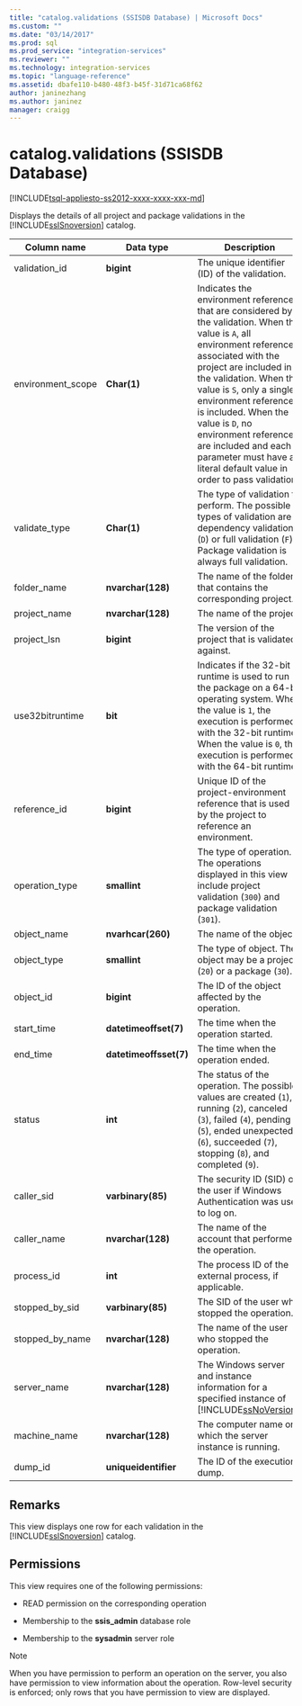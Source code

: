 ```yaml
---
title: "catalog.validations (SSISDB Database) | Microsoft Docs"
ms.custom: ""
ms.date: "03/14/2017"
ms.prod: sql
ms.prod_service: "integration-services"
ms.reviewer: ""
ms.technology: integration-services
ms.topic: "language-reference"
ms.assetid: dbafe110-b480-48f3-b45f-31d71ca68f62
author: janinezhang
ms.author: janinez
manager: craigg
---
```

# catalog.validations (SSISDB Database)
[!INCLUDE[tsql-appliesto-ss2012-xxxx-xxxx-xxx-md](../../includes/tsql-appliesto-ss2012-xxxx-xxxx-xxx-md.md)]

  Displays the details of all project and package validations in the [!INCLUDE[ssISnoversion](../../includes/ssisnoversion-md.md)] catalog.  
  
|Column name|Data type|Description|  
|-----------------|---------------|-----------------|  
|validation_id|**bigint**|The unique identifier (ID) of the validation.|  
|environment_scope|**Char(1)**|Indicates the environment references that are considered by the validation. When the value is `A`, all environment references associated with the project are included in the validation. When the value is `S`, only a single environment reference is included. When the value is `D`, no environment references are included and each parameter must have a literal default value in order to pass validation.|  
|validate_type|**Char(1)**|The type of validation to perform. The possible types of validation are dependency validation (`D`) or full validation (`F`). Package validation is always full validation.|  
|folder_name|**nvarchar(128)**|The name of the folder that contains the corresponding project.|  
|project_name|**nvarchar(128)**|The name of the project.|  
|project_lsn|**bigint**|The version of the project that is validated against.|  
|use32bitruntime|**bit**|Indicates if the 32-bit runtime is used to run the package on a 64-bit operating system. When the value is `1`, the execution is performed with the 32-bit runtime. When the value is `0`, the execution is performed with the 64-bit runtime.|  
|reference_id|**bigint**|Unique ID of the project-environment reference that is used by the project to reference an environment.|  
|operation_type|**smallint**|The type of operation. The operations displayed in this view include project validation (`300`) and package validation (`301`).|  
|object_name|**nvarhcar(260)**|The name of the object.|  
|object_type|**smallint**|The type of object. The object may be a project (`20`) or a package (`30`).|  
|object_id|**bigint**|The ID of the object affected by the operation.|  
|start_time|**datetimeoffset(7)**|The time when the operation started.|  
|end_time|**datetimeoffsset(7)**|The time when the operation ended.|  
|status|**int**|The status of the operation. The possible values are created (`1`), running (`2`), canceled (`3`), failed (`4`), pending (`5`), ended unexpectedly (`6`), succeeded (`7`), stopping (`8`), and completed (`9`).|  
|caller_sid|**varbinary(85)**|The security ID (SID) of the user if Windows Authentication was used to log on.|  
|caller_name|**nvarchar(128)**|The name of the account that performed the operation.|  
|process_id|**int**|The process ID of the external process, if applicable.|  
|stopped_by_sid|**varbinary(85)**|The SID of the user who stopped the operation.|  
|stopped_by_name|**nvarchar(128)**|The name of the user who stopped the operation.|  
|server_name|**nvarchar(128)**|The Windows server and instance information for a specified instance of [!INCLUDE[ssNoVersion](../../includes/ssnoversion-md.md)].|  
|machine_name|**nvarchar(128)**|The computer name on which the server instance is running.|  
|dump_id|**uniqueidentifier**|The ID of the execution dump.|  
  
## Remarks  
 This view displays one row for each validation in the [!INCLUDE[ssISnoversion](../../includes/ssisnoversion-md.md)] catalog.  
  
## Permissions  
 This view requires one of the following permissions:  
  
-   READ permission on the corresponding operation  
  
-   Membership to the **ssis_admin** database role  
  
-   Membership to the **sysadmin** server role  
  
> [!NOTE]  
>  When you have permission to perform an operation on the server, you also have permission to view information about the operation. Row-level security is enforced; only rows that you have permission to view are displayed.  
  
  
